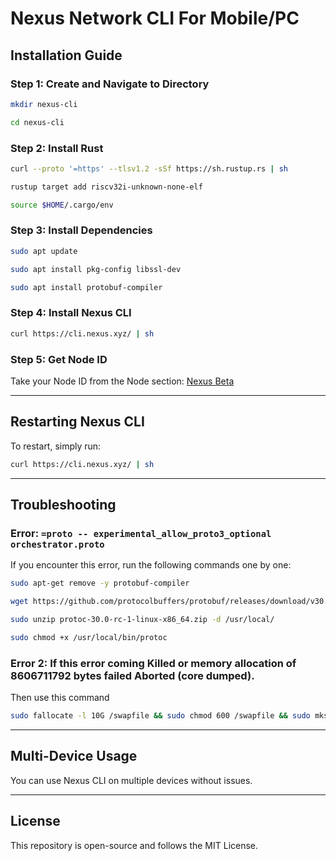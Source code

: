 # Nexus Network CLI For Mobile/PC

## Installation Guide

### Step 1: Create and Navigate to Directory
```sh
mkdir nexus-cli
```
```sh
cd nexus-cli
```

### Step 2: Install Rust
```sh
curl --proto '=https' --tlsv1.2 -sSf https://sh.rustup.rs | sh
```
```sh
rustup target add riscv32i-unknown-none-elf
```
```sh
source $HOME/.cargo/env
```

### Step 3: Install Dependencies
```sh
sudo apt update
```
```sh
sudo apt install pkg-config libssl-dev
```
```sh
sudo apt install protobuf-compiler
```

### Step 4: Install Nexus CLI
```sh
curl https://cli.nexus.xyz/ | sh
```

### Step 5: Get Node ID
Take your Node ID from the Node section: [Nexus Beta](https://app.nexus.xyz/nodes)

---

## Restarting Nexus CLI
To restart, simply run:
```sh
curl https://cli.nexus.xyz/ | sh
```

---

## Troubleshooting

### Error: `=proto -- experimental_allow_proto3_optional orchestrator.proto`
If you encounter this error, run the following commands one by one:

```sh
sudo apt-get remove -y protobuf-compiler
```
```sh
wget https://github.com/protocolbuffers/protobuf/releases/download/v30.0-rc1/protoc-30.0-rc-1-linux-x86_64.zip
```
```sh
sudo unzip protoc-30.0-rc-1-linux-x86_64.zip -d /usr/local/
```
```sh
sudo chmod +x /usr/local/bin/protoc
```
### Error 2: If this error coming Killed or memory allocation of 8606711792 bytes failed Aborted (core dumped).

Then use this command

```sh
sudo fallocate -l 10G /swapfile && sudo chmod 600 /swapfile && sudo mkswap /swapfile && sudo swapon /swapfile && echo ‘/swapfile none swap sw 0 0’ | sudo tee -a /etc/fstab
```
---

## Multi-Device Usage
You can use Nexus CLI on multiple devices without issues.

---

## License
This repository is open-source and follows the MIT License.
